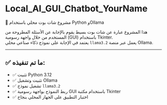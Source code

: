 # Local_AI_GUI_Chatbot_YourName


 🤖 مشروع شات بوت محلي باستخدام Python وOllama

هذا المشروع عبارة عن شات بوت بسيط يقوم بالإجابة عن الأسئلة المطروحة من المستخدم من خلال واجهة رسومية (GUI) باستخدام Tkinter.  
يعتمد في الإجابة على نموذج ذكاء صناعي محلي `llama3.2` يعمل عبر منصة Ollama.

---

## ✅ ما تم تنفيذه:

- ✅ تثبيت Python 3.12
- ✅ تثبيت وتشغيل Ollama
- ✅ تشغيل نموذج `llama3.2`
- ✅ ربط النموذج بواجهة رسومية GUI باستخدام مكتبة Tkinter
- ✅ اختبار التطبيق على الجهاز المحلي بنجاح
